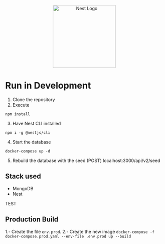 <p align="center">
  <a href="http://nestjs.com/" target="blank"><img src="https://nestjs.com/img/logo-small.svg" width="200" alt="Nest Logo" /></a>
</p>

# Run in Development

1. Clone the repository
2. Execute
```
npm install
```
3. Have Nest CLI installed
```
npm i -g @nestjs/cli
```

4. Start the database
```
docker-compose up -d
```

5. Rebuild the database with the seed
(POST) localhost:3000/api/v2/seed 


## Stack used
* MongoDB
* Nest

TEST

## Production Build
1.- Create the file `env.prod`.
2.- Create the new image `docker-compose -f docker-compose.prod.yaml --env-file .env.prod up --build`



